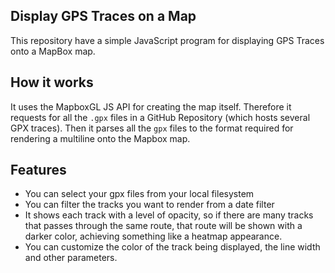 ## Display GPS Traces on a Map
This repository have a simple JavaScript program for displaying GPS Traces onto a MapBox map.

## How it works
It uses the MapboxGL JS API for creating the map itself. Therefore it requests for all the `.gpx` files in a GitHub Repository (which hosts several GPX traces). Then it parses all the `gpx` files to the format required for rendering a multiline onto the Mapbox map. 

## Features
- You can select your gpx files from your local filesystem
- You can filter the tracks you want to render from a date filter
- It shows each track with a level of opacity, so if there are many tracks that passes through the same route, that route will be shown with a darker color, achieving something like a heatmap appearance.
- You can customize the color of the track being displayed, the line width and other parameters.

